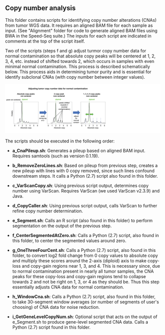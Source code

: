 ## Copy number analysis

This folder contains scripts for identifying copy number alterations (CNAs) from
tumor WGS data. It requires an aligned BAM file for each sample as input. (See "Alignment"
folder for code to generate aligned BAM files using BWA in the Speed-Seq suite.)
The inputs for each script are indicated in comments at the top of the script itself.

Two of the scripts (steps f and g) adjust turmor copy number data for normal contamination so 
that absolute copy peaks will be centered at 1, 2, 3, 4, etc. instead of shifted towards
2, which occurs in samples with even minimal normal contamination. This process is described
schematically below. This process aids in determining tumor purity and is essential for
identify subclonal CNAs (with copy number between integer values).

![picture](img/CopyShift.png)

The scripts should be executed in the following order:

* **a_CnaPileup.sh**: Generates a pileup based on aligned BAM input. Requires samtools (such as
	version 0.1.19).

* **b_RemoveZeroLines.sh**: Based on pileup from previous step, creates a new pileup with lines
	with 0 copy removed, since such lines confound downstream steps. It calls a
	Python (2.7) script also found in this folder.

* **c_VarScanCopy.sh**: Using previous script output, determines copy number using VarScan. Requires
	VarScan (we used VarScan v2.3.9) and Java.

* **d_CopyCaller.sh**: Using previous script output, calls VarScan to further refine copy number
	determination.

* **e_Segment.sh**: Calls an R script (also found in this folder) to perform segmentation on the
	output of the previous step.

* **f_CenterSegmentedAtZero.sh**: Calls a Python (2.7) script, also found in this folder, to center
	the segmented values around zero. 

* **g_OneThreeFourCent.sh**: Calls a Python (2.7) script, also found in this folder, to convert log2
	fold change from 0 copy values to absolute copy and multiply these scores around the 2-axis
	(diploid) axis to make copy-loss and copy-gain regions near 1, 3, and 4. This is necessary
 	since, due to normal contamination present in nearly all tumor samples, the CNA peaks for
	these copy-loss and copy-gain regions tend to collapse towards 2 and not be right on 1, 
	3, or 4 as they should be. Thus this step essentially adjusts CNA data for normal contamination.

* **h_WindowCna.sh**: Calls a Python (2.7) script, also found in this folder, to take 30-segment
	window averages (or number of segments of user's choosing) of CNA data for noise reduction.

* **i_GetGeneLevelCopyNum.sh**: Optional script that acts on the output of e_Segment.sh to produce
	gene-level segmented CNA data. Calls a Python (2.7) script found in this folder.

